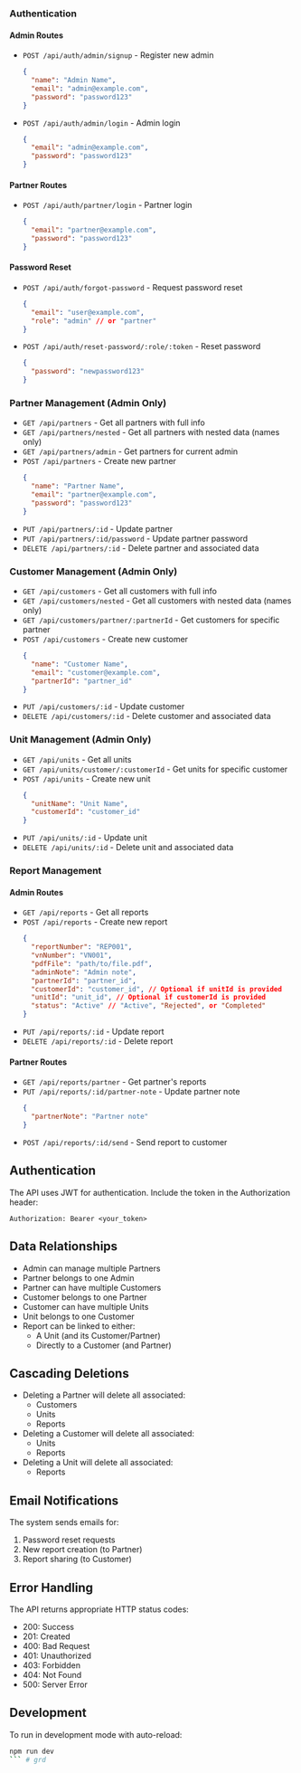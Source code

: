 
### Authentication

#### Admin Routes
- `POST /api/auth/admin/signup` - Register new admin
  ```json
  {
    "name": "Admin Name",
    "email": "admin@example.com",
    "password": "password123"
  }
  ```

- `POST /api/auth/admin/login` - Admin login
  ```json
  {
    "email": "admin@example.com",
    "password": "password123"
  }
  ```

#### Partner Routes
- `POST /api/auth/partner/login` - Partner login
  ```json
  {
    "email": "partner@example.com",
    "password": "password123"
  }
  ```

#### Password Reset
- `POST /api/auth/forgot-password` - Request password reset
  ```json
  {
    "email": "user@example.com",
    "role": "admin" // or "partner"
  }
  ```

- `POST /api/auth/reset-password/:role/:token` - Reset password
  ```json
  {
    "password": "newpassword123"
  }
  ```

### Partner Management (Admin Only)

- `GET /api/partners` - Get all partners with full info
- `GET /api/partners/nested` - Get all partners with nested data (names only)
- `GET /api/partners/admin` - Get partners for current admin
- `POST /api/partners` - Create new partner
  ```json
  {
    "name": "Partner Name",
    "email": "partner@example.com",
    "password": "password123"
  }
  ```
- `PUT /api/partners/:id` - Update partner
- `PUT /api/partners/:id/password` - Update partner password
- `DELETE /api/partners/:id` - Delete partner and associated data

### Customer Management (Admin Only)

- `GET /api/customers` - Get all customers with full info
- `GET /api/customers/nested` - Get all customers with nested data (names only)
- `GET /api/customers/partner/:partnerId` - Get customers for specific partner
- `POST /api/customers` - Create new customer
  ```json
  {
    "name": "Customer Name",
    "email": "customer@example.com",
    "partnerId": "partner_id"
  }
  ```
- `PUT /api/customers/:id` - Update customer
- `DELETE /api/customers/:id` - Delete customer and associated data

### Unit Management (Admin Only)

- `GET /api/units` - Get all units
- `GET /api/units/customer/:customerId` - Get units for specific customer
- `POST /api/units` - Create new unit
  ```json
  {
    "unitName": "Unit Name",
    "customerId": "customer_id"
  }
  ```
- `PUT /api/units/:id` - Update unit
- `DELETE /api/units/:id` - Delete unit and associated data

### Report Management

#### Admin Routes
- `GET /api/reports` - Get all reports
- `POST /api/reports` - Create new report
  ```json
  {
    "reportNumber": "REP001",
    "vnNumber": "VN001",
    "pdfFile": "path/to/file.pdf",
    "adminNote": "Admin note",
    "partnerId": "partner_id",
    "customerId": "customer_id", // Optional if unitId is provided
    "unitId": "unit_id", // Optional if customerId is provided
    "status": "Active" // "Active", "Rejected", or "Completed"
  }
  ```
- `PUT /api/reports/:id` - Update report
- `DELETE /api/reports/:id` - Delete report

#### Partner Routes
- `GET /api/reports/partner` - Get partner's reports
- `PUT /api/reports/:id/partner-note` - Update partner note
  ```json
  {
    "partnerNote": "Partner note"
  }
  ```
- `POST /api/reports/:id/send` - Send report to customer

## Authentication

The API uses JWT for authentication. Include the token in the Authorization header:
```
Authorization: Bearer <your_token>
```

## Data Relationships

- Admin can manage multiple Partners
- Partner belongs to one Admin
- Partner can have multiple Customers
- Customer belongs to one Partner
- Customer can have multiple Units
- Unit belongs to one Customer
- Report can be linked to either:
  - A Unit (and its Customer/Partner)
  - Directly to a Customer (and Partner)

## Cascading Deletions

- Deleting a Partner will delete all associated:
  - Customers
  - Units
  - Reports
- Deleting a Customer will delete all associated:
  - Units
  - Reports
- Deleting a Unit will delete all associated:
  - Reports

## Email Notifications

The system sends emails for:
1. Password reset requests
2. New report creation (to Partner)
3. Report sharing (to Customer)

## Error Handling

The API returns appropriate HTTP status codes:
- 200: Success
- 201: Created
- 400: Bad Request
- 401: Unauthorized
- 403: Forbidden
- 404: Not Found
- 500: Server Error

## Development

To run in development mode with auto-reload:
```bash
npm run dev
``` #   g r d  
 